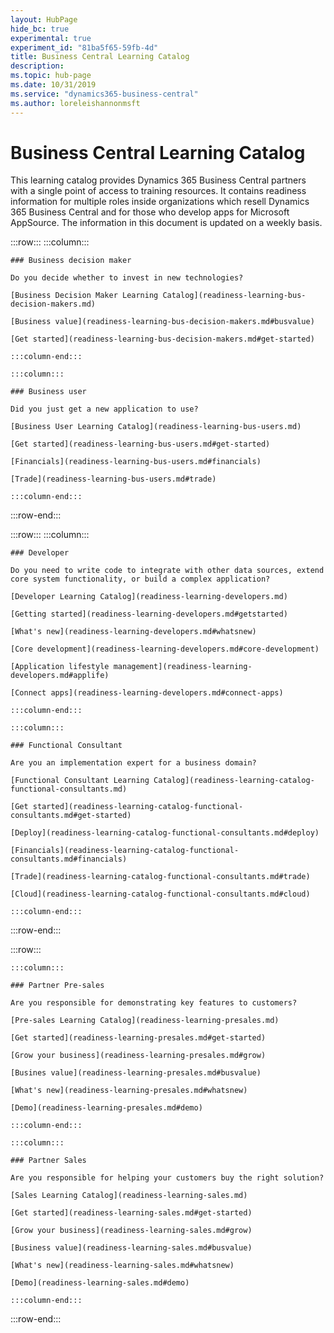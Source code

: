 ```yaml
---
layout: HubPage
hide_bc: true
experimental: true
experiment_id: "81ba5f65-59fb-4d"
title: Business Central Learning Catalog
description:
ms.topic: hub-page
ms.date: 10/31/2019
ms.service: "dynamics365-business-central"
ms.author: loreleishannonmsft
---
```


<div id="main" class="v2">
<div class="container">
<h1>Business Central Learning Catalog</h1>
<p> This learning catalog provides Dynamics 365 Business Central partners with a single point of access to training resources. It contains readiness information for multiple roles inside organizations which resell Dynamics 365 Business Central and for those who develop apps for Microsoft AppSource. The information in this document is updated on a weekly basis.</p>


:::row:::
    :::column:::

    ### Business decision maker

    Do you decide whether to invest in new technologies? 

    [Business Decision Maker Learning Catalog](readiness-learning-bus-decision-makers.md)

    [Business value](readiness-learning-bus-decision-makers.md#busvalue)

    [Get started](readiness-learning-bus-decision-makers.md#get-started)

    :::column-end:::

    :::column:::

    ### Business user

    Did you just get a new application to use? 

    [Business User Learning Catalog](readiness-learning-bus-users.md)

    [Get started](readiness-learning-bus-users.md#get-started)

    [Financials](readiness-learning-bus-users.md#financials)

    [Trade](readiness-learning-bus-users.md#trade)

    :::column-end:::


:::row-end:::

:::row:::
    :::column:::

    ### Developer

    Do you need to write code to integrate with other data sources, extend core system functionality, or build a complex application?

    [Developer Learning Catalog](readiness-learning-developers.md)

    [Getting started](readiness-learning-developers.md#getstarted)

    [What's new](readiness-learning-developers.md#whatsnew)

    [Core development](readiness-learning-developers.md#core-development)

    [Application lifestyle management](readiness-learning-developers.md#applife)

    [Connect apps](readiness-learning-developers.md#connect-apps)

    :::column-end:::

    :::column:::

    ### Functional Consultant
    
    Are you an implementation expert for a business domain? 

    [Functional Consultant Learning Catalog](readiness-learning-catalog-functional-consultants.md)

    [Get started](readiness-learning-catalog-functional-consultants.md#get-started)

    [Deploy](readiness-learning-catalog-functional-consultants.md#deploy)

    [Financials](readiness-learning-catalog-functional-consultants.md#financials)

    [Trade](readiness-learning-catalog-functional-consultants.md#trade)

    [Cloud](readiness-learning-catalog-functional-consultants.md#cloud)

    :::column-end:::
     
:::row-end:::

:::row:::

    :::column:::

    ### Partner Pre-sales

    Are you responsible for demonstrating key features to customers? 

    [Pre-sales Learning Catalog](readiness-learning-presales.md)

    [Get started](readiness-learning-presales.md#get-started)

    [Grow your business](readiness-learning-presales.md#grow)

    [Busines value](readiness-learning-presales.md#busvalue)

    [What's new](readiness-learning-presales.md#whatsnew)

    [Demo](readiness-learning-presales.md#demo)

    :::column-end:::

    :::column:::

    ### Partner Sales

    Are you responsible for helping your customers buy the right solution? 

    [Sales Learning Catalog](readiness-learning-sales.md)

    [Get started](readiness-learning-sales.md#get-started)

    [Grow your business](readiness-learning-sales.md#grow)

    [Business value](readiness-learning-sales.md#busvalue)

    [What's new](readiness-learning-sales.md#whatsnew)

    [Demo](readiness-learning-sales.md#demo)

    :::column-end:::

:::row-end:::
